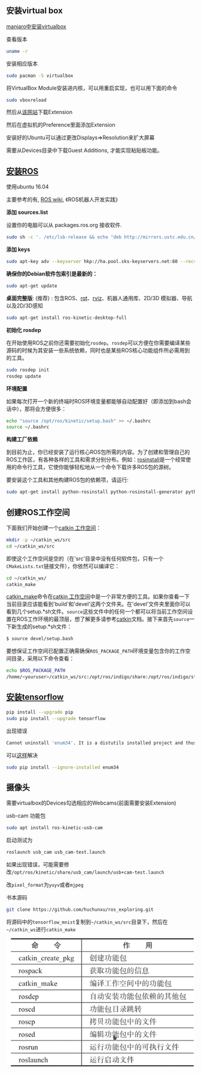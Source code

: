 ## 安装virtual box

[manjaro中安装virtualbox](https://wiki.manjaro.org/index.php?title=VirtualBox)

查看版本

```bash
uname -r
```

安装相应版本

```bash
sudo pacman -S virtualbox
```

将VirtualBox Module安装进内核，可以用重启实现，也可以用下面的命令

```bash
sudo vboxreload
```

然后从[该网站](https://www.oracle.com/technetwork/server-storage/virtualbox/downloads/index.html)下载Extension

然后在虚拟机的Preference里面添加Extension

安装好的Ubuntu可以通过更改Displays=>Resolution来扩大屏幕

需要从Devices目录中下载Guest Additions, 才能实现粘贴板功能。

## [安装ROS](http://wiki.ros.org/cn/kinetic/Installation/Ubuntu)

使用ubuntu 16.04

主要参考的有, [ROS wiki](wiki.ros.org/cn), 《ROS机器人开发实践》

**添加 sources.list**

设置你的电脑可以从 packages.ros.org 接收软件.

```bash
sudo sh -c '. /etc/lsb-release && echo "deb http://mirrors.ustc.edu.cn/ros/ubuntu/ $DISTRIB_CODENAME main" > /etc/apt/sources.list.d/ros-latest.list'
```

**添加 keys**

```bash
sudo apt-key adv --keyserver hkp://ha.pool.sks-keyservers.net:80 --recv-key 421C365BD9FF1F717815A3895523BAEEB01FA116
```

**确保你的Debian软件包索引是最新的：**

```bash
sudo apt-get update
```

**桌面完整版**: (推荐) : 包含ROS、[rqt](http://wiki.ros.org/rqt)、[rviz](http://wiki.ros.org/rviz)、机器人通用库、2D/3D 模拟器、导航以及2D/3D感知

```bash
sudo apt-get install ros-kinetic-desktop-full
```

**初始化 rosdep**

在开始使用ROS之前你还需要初始化`rosdep`。`rosdep`可以方便在你需要编译某些源码的时候为其安装一些系统依赖，同时也是某些ROS核心功能组件所必需用到的工具。

```bash
sudo rosdep init
rosdep update
```

**环境配置**

如果每次打开一个新的终端时ROS环境变量都能够自动配置好（即添加到bash会话中），那将会方便很多：

```bash
echo "source /opt/ros/kinetic/setup.bash" >> ~/.bashrc
source ~/.bashrc
```

**构建工厂依赖**

到目前为止，你已经安装了运行核心ROS包所需的内容。为了创建和管理自己的ROS工作区，有各种各样的工具和需求分别分布。例如：[rosinstall](http://wiki.ros.org/rosinstall)是一个经常使用的命令行工具，它使你能够轻松地从一个命令下载许多ROS包的源树。

要安装这个工具和其他构建ROS包的依赖项，请运行:

```bash
sudo apt-get install python-rosinstall python-rosinstall-generator python-wstool build-essential
```

## 创建ROS工作空间

下面我们开始创建一个[catkin 工作空间](http://wiki.ros.org/catkin/workspaces)：

```bash
mkdir -p ~/catkin_ws/src
cd ~/catkin_ws/src
```

即使这个工作空间是空的（在'src'目录中没有任何软件包，只有一个`CMakeLists.txt`链接文件），你依然可以编译它：

```bash
cd ~/catkin_ws/
catkin_make
```

[catkin_make](http://wiki.ros.org/catkin/commands/catkin_make)命令在[catkin 工作空间](http://wiki.ros.org/catkin/workspaces)中是一个非常方便的工具。如果你查看一下当前目录应该能看到'build'和'devel'这两个文件夹。在'devel'文件夹里面你可以看到几个setup.*sh文件。`source`这些文件中的任何一个都可以将当前工作空间设置在ROS工作环境的最顶层，想了解更多请参考[catkin](http://wiki.ros.org/catkin)文档。接下来首先`source`一下新生成的setup.*sh文件：

```bash
$ source devel/setup.bash
```

要想保证工作空间已配置正确需确保`ROS_PACKAGE_PATH`环境变量包含你的工作空间目录，采用以下命令查看：

```bash
echo $ROS_PACKAGE_PATH
/home/<youruser>/catkin_ws/src:/opt/ros/indigo/share:/opt/ros/indigo/stacks
```

## [安装tensorflow](https://www.tensorflow.org/install/pip?lang=python2)

```bash
pip install --upgrade pip
sudo pip install --upgrade tensorflow
```

出现错误

```bash
Cannot uninstall 'enum34'. It is a distutils installed project and thus we cannot accurately determi
```

可以[这样](https://blog.csdn.net/guangguyu/article/details/81360746)解决

```bash
sudo pip install --ignore-installed enum34
```

## 摄像头

需要virtualbox的Devices勾选相应的Webcams(前面需要安装Extension)

usb-cam 功能包

```bash
sudo apt install ros-kinetic-usb-cam
```

启动测试为

```bash
roslaunch usb_cam usb_cam-test.launch
```

如果出现错误，可能需要修改`/opt/ros/kinetic/share/usb_cam/launch/usb+cam-test.launch`

改`pixel_format`为`yuyv`或者`mjpeg`



书本源码

```bash
git clone https://github.com/huchunxu/ros_exploring.git
```

将源码中的`tensorflow_mnist`复制到`~/catkin_ws/src`目录下，然后在`~/catkin_ws`进行`catkin_make`

















![1552117381084](Env/1552117381084.png)



